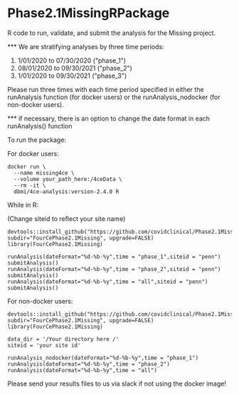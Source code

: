 # Phase2.1MissingRPackage
R code to run, validate, and submit the analysis for the Missing project.

*** We are stratifying analyses by three time periods: 
1) 1/01/2020 to 07/30/2020 ("phase_1")
2) 08/01/2020 to 09/30/2021 ("phase_2")
3) 1/01/2020 to 09/30/2021 ("phase_3")

Please run three times with each time period specified in either the runAnalysis function (for docker users) or the runAnalysis_nodocker (for non-docker users). 

*** if necessary, there is an option to change the date format in each runAnalysis() function

To run the package:

For docker users:

```
docker run \
  --name missing4ce \
  --volume your_path_here:/4ceData \
  --rm -it \
  dbmi/4ce-analysis:version-2.4.0 R
```

While in R: 

(Change siteid to reflect your site name)

```
devtools::install_github("https://github.com/covidclinical/Phase2.1MissingRPackage", subdir="FourCePhase2.1Missing", upgrade=FALSE)
library(FourCePhase2.1Missing)

runAnalysis(dateFormat="%d-%b-%y",time = "phase_1",siteid = "penn")
submitAnalysis()
runAnalysis(dateFormat="%d-%b-%y",time = "phase_2",siteid = "penn")
submitAnalysis()
runAnalysis(dateFormat="%d-%b-%y",time = "all",siteid = "penn")
submitAnalysis()

```

For non-docker users:

```
devtools::install_github("https://github.com/covidclinical/Phase2.1MissingRPackage", subdir="FourCePhase2.1Missing", upgrade=FALSE)
library(FourCePhase2.1Missing)

data_dir = '/Your directory here /'
siteid = 'your site id'

runAnalysis_nodocker(dateFormat="%d-%b-%y",time = "phase_1")
runAnalysis(dateFormat="%d-%b-%y",time = "phase_2")
runAnalysis(dateFormat="%d-%b-%y",time = "all")
```

Please send your results files to us via slack if not using the docker image!




